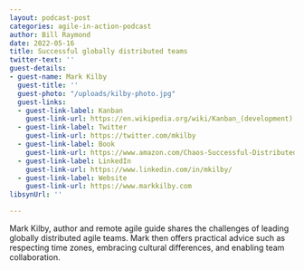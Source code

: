 ```yaml
---
layout: podcast-post
categories: agile-in-action-podcast
author: Bill Raymond
date: 2022-05-16
title: Successful globally distributed teams
twitter-text: ''
guest-details:
- guest-name: Mark Kilby
  guest-title: ''
  guest-photo: "/uploads/kilby-photo.jpg"
  guest-links:
  - guest-link-label: Kanban
    guest-link-url: https://en.wikipedia.org/wiki/Kanban_(development)
  - guest-link-label: Twitter
    guest-link-url: https://twitter.com/mkilby
  - guest-link-label: Book
    guest-link-url: https://www.amazon.com/Chaos-Successful-Distributed-Agile-Teams/dp/B082YJD21T/ref=sr_1_1?crid=30RT0TTU6RCUA&keywords=From+Chaos+to+Successful+distributed+teams&qid=1652765876&sprefix=%2Caps%2C526&sr=8-1
  - guest-link-label: LinkedIn
    guest-link-url: https://www.linkedin.com/in/mkilby/
  - guest-link-label: Website
    guest-link-url: https://www.markkilby.com
libsynUrl: ''

---
```

Mark Kilby, author and remote agile guide shares the challenges of leading globally distributed agile teams. Mark then offers practical advice such as respecting time zones, embracing cultural differences, and enabling team collaboration.